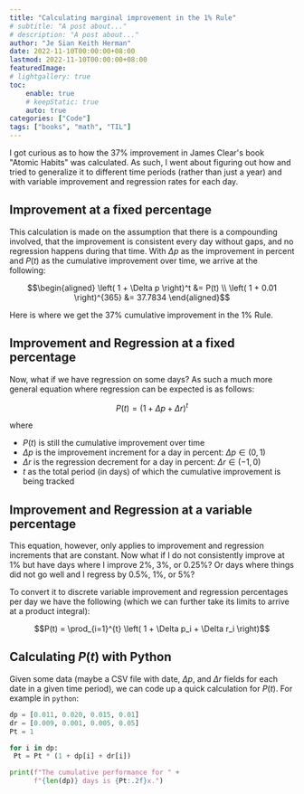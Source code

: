 ```yaml
---
title: "Calculating marginal improvement in the 1% Rule"
# subtitle: "A post about..."
# description: "A post about..."
author: "Je Sian Keith Herman"
date: 2022-11-10T00:00:00+08:00
lastmod: 2022-11-10T00:00:00+08:00
featuredImage: 
# lightgallery: true
toc:
    enable: true
    # keepStatic: true
    auto: true
categories: ["Code"]
tags: ["books", "math", "TIL"]
---
```


I got curious as to how the 37% improvement in James Clear's book "Atomic Habits" was calculated. As such, I went about figuring out how and tried to generalize it to different time periods (rather than just a year) and with variable improvement and regression rates for each day.

## Improvement at a fixed percentage

This calculation is made on the assumption that there is a compounding involved, that the improvement is consistent every day without gaps, and no regression happens during that time. With $\Delta p$ as the improvement in percent and $P(t)$ as the cumulative improvement over time, we arrive at the following:

$$\begin{aligned}
\left( 1 + \Delta p \right)^t &= P(t) \\
\left( 1 + 0.01 \right)^{365} &= 37.7834
\end{aligned}$$

Here is where we get the 37% cumulative improvement in the 1% Rule.

## Improvement and Regression at a fixed percentage

Now, what if we have regression on some days? As such a much more general equation where regression can be expected is as follows:

$$P(t) = \left( 1 + \Delta p + \Delta r \right)^{t}$$

where

- $P(t)$ is still the cumulative improvement over time
- $\Delta p$ is the improvement increment for a day in percent: $\Delta p \in (0,1)$
- $\Delta r$ is the regression decrement for a day in percent: $\Delta r \in (-1,0)$
- $t$ as the total period (in days) of which the cumulative improvement is being tracked

## Improvement and Regression at a variable percentage

This equation, however, only applies to improvement and regression increments that are constant. Now what if I do not consistently improve at 1% but have days where I improve 2%, 3%, or 0.25%? Or days where things did not go well and I regress by 0.5%, 1%, or 5%?

To convert it to discrete variable improvement and regression percentages per day we have the following (which we can further take its limits to arrive at a product integral):

$$P(t) = \prod_{i=1}^{t} \left( 1 + \Delta p_i + \Delta r_i \right)$$

## Calculating $P(t)$ with Python

Given some data (maybe a CSV file with date, $\Delta p$, and $\Delta r$ fields for each date in a given time period), we can code up a quick calculation for $P(t)$. For example in `python`:

```python
dp = [0.011, 0.020, 0.015, 0.01]
dr = [0.009, 0.001, 0.005, 0.05]
Pt = 1

for i in dp:
 Pt = Pt * (1 + dp[i] + dr[i])

print(f"The cumulative performance for " +
      f"{len(dp)} days is {Pt:.2f}x.")
```
